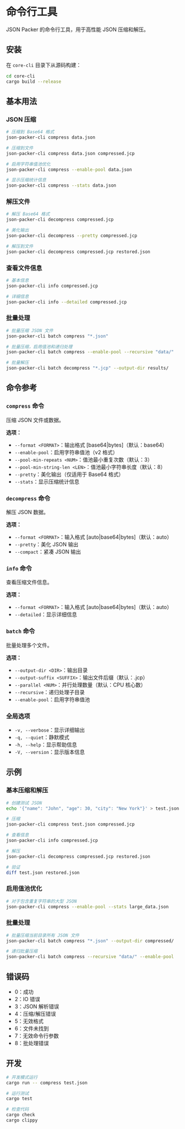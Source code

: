 # 命令行工具

JSON Packer 的命令行工具，用于高性能 JSON 压缩和解压。

## 安装

在 `core-cli` 目录下从源码构建：

```bash
cd core-cli
cargo build --release
```

## 基本用法

### JSON 压缩

```bash
# 压缩到 Base64 格式
json-packer-cli compress data.json

# 压缩到文件
json-packer-cli compress data.json compressed.jcp

# 启用字符串值池优化
json-packer-cli compress --enable-pool data.json

# 显示压缩统计信息
json-packer-cli compress --stats data.json
```

### 解压文件

```bash
# 解压 Base64 格式
json-packer-cli decompress compressed.jcp

# 美化输出
json-packer-cli decompress --pretty compressed.jcp

# 解压到文件
json-packer-cli decompress compressed.jcp restored.json
```

### 查看文件信息

```bash
# 基本信息
json-packer-cli info compressed.jcp

# 详细信息
json-packer-cli info --detailed compressed.jcp
```

### 批量处理

```bash
# 批量压缩 JSON 文件
json-packer-cli batch compress "*.json"

# 批量压缩，启用值池和递归处理
json-packer-cli batch compress --enable-pool --recursive "data/"

# 批量解压
json-packer-cli batch decompress "*.jcp" --output-dir results/
```

## 命令参考

### `compress` 命令
压缩 JSON 文件或数据。

**选项：**
- `--format <FORMAT>`：输出格式 [base64|bytes]（默认：base64）
- `--enable-pool`：启用字符串值池（v2 格式）
- `--pool-min-repeats <NUM>`：值池最小重复次数（默认：3）
- `--pool-min-string-len <LEN>`：值池最小字符串长度（默认：8）
- `--pretty`：美化输出（仅适用于 Base64 格式）
- `--stats`：显示压缩统计信息

### `decompress` 命令
解压 JSON 数据。

**选项：**
- `--format <FORMAT>`：输入格式 [auto|base64|bytes]（默认：auto）
- `--pretty`：美化 JSON 输出
- `--compact`：紧凑 JSON 输出

### `info` 命令
查看压缩文件信息。

**选项：**
- `--format <FORMAT>`：输入格式 [auto|base64|bytes]（默认：auto）
- `--detailed`：显示详细信息

### `batch` 命令
批量处理多个文件。

**选项：**
- `--output-dir <DIR>`：输出目录
- `--output-suffix <SUFFIX>`：输出文件后缀（默认：.jcp）
- `--parallel <NUM>`：并行处理数量（默认：CPU 核心数）
- `--recursive`：递归处理子目录
- `--enable-pool`：启用字符串值池

### 全局选项

- `-v, --verbose`：显示详细输出
- `-q, --quiet`：静默模式
- `-h, --help`：显示帮助信息
- `-V, --version`：显示版本信息

## 示例

### 基本压缩和解压
```bash
# 创建测试 JSON
echo '{"name": "John", "age": 30, "city": "New York"}' > test.json

# 压缩
json-packer-cli compress test.json compressed.jcp

# 查看信息
json-packer-cli info compressed.jcp

# 解压
json-packer-cli decompress compressed.jcp restored.json

# 验证
diff test.json restored.json
```

### 启用值池优化
```bash
# 对于包含重复字符串的大型 JSON
json-packer-cli compress --enable-pool --stats large_data.json
```

### 批量处理
```bash
# 批量压缩当前目录所有 JSON 文件
json-packer-cli batch compress "*.json" --output-dir compressed/

# 递归批量压缩
json-packer-cli batch compress --recursive "data/" --enable-pool
```

## 错误码

- 0：成功
- 2：IO 错误
- 3：JSON 解析错误  
- 4：压缩/解压错误
- 5：无效格式
- 6：文件未找到
- 7：无效命令行参数
- 8：批处理错误

## 开发

```bash
# 开发模式运行
cargo run -- compress test.json

# 运行测试
cargo test

# 检查代码
cargo check
cargo clippy
```